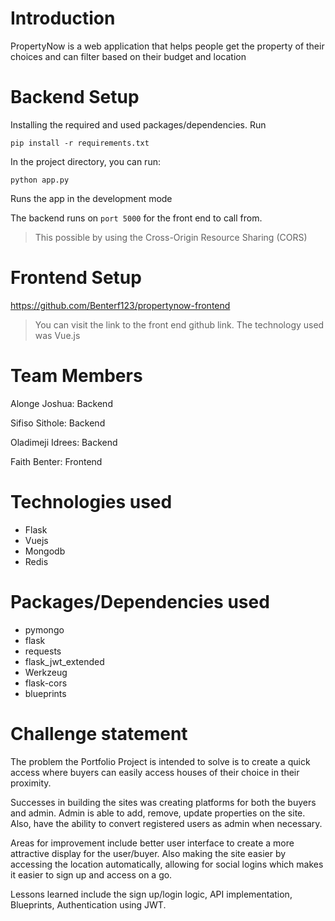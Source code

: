 # Introduction

PropertyNow is a web application that helps people get the property of their choices and can filter based on their budget and location

# Backend Setup

Installing the required and used packages/dependencies. Run

`pip install -r requirements.txt`

In the project directory, you can run:

`python app.py`

Runs the app in the development mode

The backend runs on `port 5000` for the front end to call from.

> This possible by using the Cross-Origin Resource Sharing (CORS)

# Frontend Setup

https://github.com/Benterf123/propertynow-frontend

> You can visit the link to the front end github link. The technology used was Vue.js

# Team Members

Alonge Joshua: Backend

Sifiso Sithole: Backend

Oladimeji Idrees: Backend

Faith Benter: Frontend

# Technologies used

- Flask
- Vuejs
- Mongodb
- Redis

# Packages/Dependencies used

- pymongo
- flask
- requests
- flask_jwt_extended
- Werkzeug
- flask-cors
- blueprints

# Challenge statement

The problem the Portfolio Project is intended to solve is to create a quick access where buyers can easily access houses of their choice in their proximity.

Successes in building the sites was creating platforms for both the buyers and admin. Admin is able to add, remove, update properties on the site. Also, have the ability to convert registered users as admin when necessary.

Areas for improvement include better user interface to create a more attractive display for the user/buyer. Also making the site easier by accessing the location automatically, allowing for social logins which makes it easier to sign up and access on a go.

Lessons learned include the sign up/login logic, API implementation, Blueprints, Authentication using JWT.
